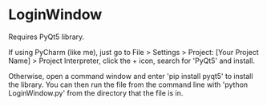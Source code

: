 # LoginWindow
Requires PyQt5 library.

If using PyCharm (like me), just go to File > Settings > Project: [Your Project Name] > Project Interpreter, click the + icon, search for 'PyQt5' and install.

Otherwise, open a command window and enter 'pip install pyqt5' to install the library. You can then run the file from the command line with 'python LoginWindow.py' from the directory that the file is in.
